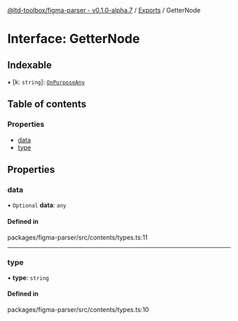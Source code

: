 [@ltd-toolbox/figma-parser - v0.1.0-alpha.7](../README.md) / [Exports](../modules.md) / GetterNode

# Interface: GetterNode

## Indexable

▪ [k: `string`]: [`OnPurposeAny`](../modules.md#onpurposeany)

## Table of contents

### Properties

- [data](GetterNode.md#data)
- [type](GetterNode.md#type)

## Properties

### data

• `Optional` **data**: `any`

#### Defined in

packages/figma-parser/src/contents/types.ts:11

___

### type

• **type**: `string`

#### Defined in

packages/figma-parser/src/contents/types.ts:10
